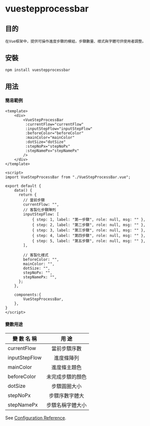 # vuestepprocessbar

## 目的

    在Vue框架中，提供可操作進度步驟的模組，步驟數量、樣式與字體可供使用者調整。

## 安裝

    npm install vuestepprocessbar

## 用法

#### 簡易範例

    <template>
        <div>
            <VueStepProcessBar
             :currentFlow="currentFlow"
             :inputStepFlow="inputStepFlow"
             :beforeColor="beforeColor"
             :mainColor="mainColor"
             :dotSize="dotSize"
             :stepNoPx="stepNoPx"
             :stepNamePx="stepNamePx"
            />
        </div>
    </template>

    <script>
    import VueStepProcessBar from "./VueStepProcessBar.vue";

    export default {
        data() {
          return {
            // 當前步驟
            currentFlow: "",
            // 客製化步驟陣列
            inputStepFlow: [
                { step: 1, label: "第一步驟", role: null, msg: "" },
                { step: 2, label: "第二步驟", role: null, msg: "" },
                { step: 3, label: "第三步驟", role: null, msg: "" },
                { step: 4, label: "第四步驟", role: null, msg: "" },
                { step: 5, label: "第五步驟", role: null, msg: "" },
            ],

            // 客製化樣式
            beforeColor: "",
            mainColor: "",
            dotSize: "",
            stepNoPx: "",
            stepNamePx: "",
          };
        },

        components:{
            VueStepProcessBar,
        },
    }
    </script>

#### 變數用途

| 變 數 名 稱   |      用 途       |
| ------------- | :--------------: |
| currentFlow   |   當前步驟序數   |
| inputStepFlow |    進度條陣列    |
| mainColor     |   進度條主題色   |
| beforeColor   | 未完成步驟的顏色 |
| dotSize       |   步驟圓圈大小   |
| stepNoPx      |  步驟序數字體大  |
| stepNamePx    | 步驟名稱字體大小 |

See [Configuration Reference](https://cli.vuejs.org/config/).

